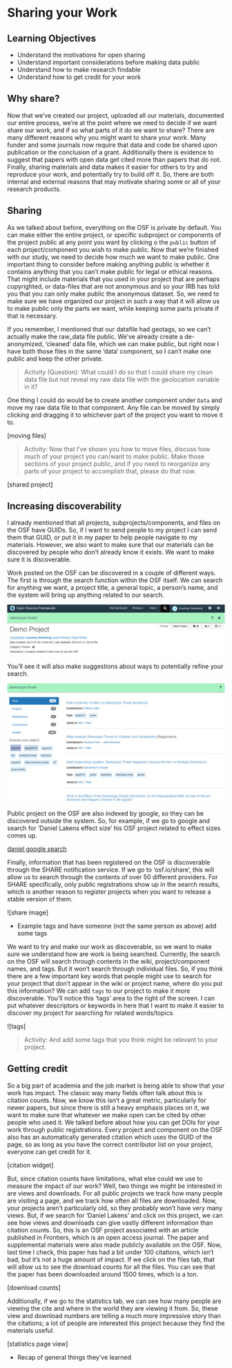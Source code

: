 # Sharing your Work


## Learning Objectives
* Understand the motivations for open sharing
* Understand important considerations before making data public
* Understand how to make research findable	
* Understand how to get credit for your work


## Why share?

Now that we’ve created our project, uploaded all our materials, documented our entire process, we’re at the point where we need to decide if we want share our work, and if so what parts of it do we want to share? There are many different reasons why you might want to share your work. Many funder and some journals now require that data and code be shared upon publication or the conclusion of a grant. Additionally there is evidence to suggest that papers with open data get cited more than papers that do not. Finally, sharing materials and data makes it easier for others to try and reproduce your work, and potentially try to build off it. So, there are both internal and external reasons that may motivate sharing some or all of your research products. 

## Sharing

As we talked about before, everything on the OSF is private by default. You can make either the entire project, or specific subproject or components of the project public at any point you want by clicking o the `public` button of each project/component you wish to make public. Now that we’re finished with our study, we need to decide how much we want to make public. One important thing to consider before making anything public is whether it contains anything that you can’t make public for legal or ethical reasons. That might include materials that you used in your project that are perhaps copyrighted, or data-files that are not anonymous and so your IRB has told you that you can only make public the anonymous dataset. So, we need to make sure we have organized our project in such a way that it will allow us to make public only the parts we want, while keeping some parts private if that is necessary. 

If you remember, I mentioned that our datafile had geotags, so we can’t actually make the raw_data file public. We’ve already create a de-anonymized, ‘cleaned’ data file, which we can make public, but right now I have both those files in the same ‘data’ component, so I can’t make one public and keep the other private.

> Activity (Question): What could I do so that I could share my clean data file but not reveal my raw data file with the geolocation variable in it?

One thing I could do would be to create another component under `Data` and move my raw data file to that component. Any file can be moved by simply clicking and dragging it to whichever part of the project you want to move it to. 

[moving files]

> Activity: Now that I’ve shown you how to move files, discuss how much of your project you can/want to make public. Make those sections of your project public, and if you need to reorganize any parts of your project to accomplish that, please do that now.

[shared project]

## Increasing discoverability
 
I already mentioned that all projects, subprojects/components, and files on the OSF have GUIDs. So, if I want to send people to my project I can send them that GUID, or put it in my paper to help people navigate to my materials. However, we also want to make sure that our materials can be discovered by people who don’t already know it exists. We want to make sure it is discoverable.

Work posted on the OSF can be discovered in a couple of different ways. The first is through the search function within the OSF itself. We can search for anything we want, a project title, a general topic, a person’s name, and the system will bring up anything related to our search.  

![search example](Sharing_figs/osf_search.png)

You’ll see it will also make suggestions about ways to potentially refine your search.

![search results](Sharing_figs/search_results.png)

Public project on the OSF are also indexed by google, so they can be discovered outside the system. So, for example, if we go to google and search for ‘Daniel Lakens effect size’ his OSF project related to effect sizes comes up. 

[daniel google search](Sharing_figs/lakens_google.png)

Finally, information that has been registered on the OSF is discoverable through the SHARE notification service. If we go to ‘osf.io/share’, this will allow us to search through the contents of over 50 different providers. For SHARE specifically, only public registrations show up in the search results, which is another reason to register projects when you want to release a stable version of them.

![share image]

* Example tags and have someone (not the same person as above) add some tags

We want to try and make our work as discoverable, so we want to make sure we understand how are work is being searched. Currently, the search on the OSF will search through contents in the wiki, project/component names, and tags. But it won’t search through individual files. So, if you think there are a few important key words that people might use to search for your project that don’t appear in the wiki or project name, where do you put this information? We can add `tags` to our project to make it more discoverable. You’ll notice this ‘tags’ area to the right of the screen. I can put whatever descriptors or keywords in here that I want to make it easier to discover my project for searching for related words/topics. 

![tags]


> Activity: And add some tags that you think might be relevant to your project.


## Getting credit

So a big part of academia and the job market is being able to show that your work has impact. The classic way many fields often talk about this is citation counts. Now, we know this isn’t a great metric, particularly for newer papers, but since there is still a heavy emphasis places on it, we want to make sure that whatever we make open can be cited by other people who used it. We talked before about how you can get DOIs for your work through public registrations. Every project and component on the OSF also has an automatically generated citation which uses the GUID of the page, so as long as you have the correct contributor list on your project, everyone can get credit for it.

[citation widget]

But, since citation counts have limitations, what else could we use to measure the impact of our work? Well, two things we might be interested in are views and downloads. For all public projects we track how many people are visiting a page, and we track how often all files are downloaded. Now, your projects aren’t particularly old, so they probably won’t have very many views. But, if we search for ‘Daniel Lakens’ and click on this project, we can see how views and downloads can give vastly different information than citation counts. So, this is an OSF project associated with an article published in Frontiers, which is an open access journal. The paper and supplemental materials were also made publicly available on the OSF. Now, last time I check, this paper has had a bit under 100 citations, which isn’t bad, but it’s not a huge amount of impact. If we click on the files tab, that will allow us to see the download counts for all the files. You can see that the paper has been downloaded around 1500 times, which is a ton. 

[download counts]

Additionally, if we go to the statistics tab, we can see how many people are viewing the cite and where in the world they are viewing it from. So, these view and download numbers are telling a much more impressive story than the citations; a lot of people are interested this project because they find the materials useful.

[statistics page view]

* Recap of general things they’ve learned
